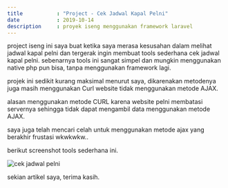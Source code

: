 ```yaml
---
title           : "Project - Cek Jadwal Kapal Pelni"
date            : 2019-10-14
description     : proyek iseng menggunakan framework laravel
---
```


project iseng ini saya buat ketika saya merasa kesusahan dalam melihat jadwal kapal pelni dan tergerak ingin membuat tools sederhana cek jadwal kapal pelni. sebenarnya tools ini sangat simpel dan mungkin menggunakan native php pun bisa, tanpa menggunakan framework lagi.

projek ini sedikit kurang maksimal menurut saya, dikarenakan metodenya juga masih menggunakan Curl website tidak menggunakan metode AJAX.

alasan menggunakan metode CURL karena website pelni membatasi servernya sehingga tidak dapat mengambil data menggunakan metode AJAX.

saya juga telah mencari celah untuk menggunakan metode ajax yang berakhir frustasi wkwkwkw..

berikut screenshot tools sederhana ini.

![cek jadwal pelni](https://zulfkr.my.id/assets/post/cek-jadwal-pelni-1.png)

sekian artikel saya,
terima kasih.